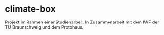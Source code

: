 # climate-box

Projekt im Rahmen einer Studienarbeit. In Zusammenarbeit mit dem IWF der TU Braunschweig und dem Protohaus.
